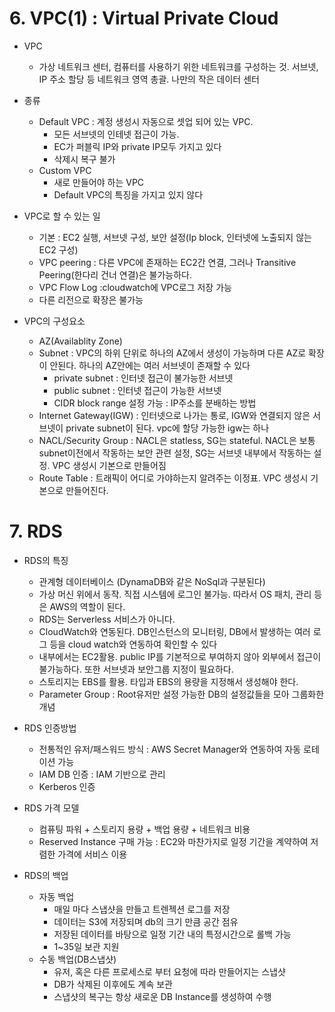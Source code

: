 # 6. VPC(1) : Virtual Private Cloud
* VPC
    * 가상 네트워크 센터, 컴퓨터를 사용하기 위한 네트워크를 구성하는 것. 서브넷, IP 주소 할당 등 네트워크 영역 총괄. 나만의 작은 데이터 센터
* 종류
    * Default VPC : 계정 생성시 자동으로 셋업 되어 있는 VPC. 
        * 모든 서브넷의 인테넷 접근이 가능. 
        * EC가 퍼블릭 IP와 private IP모두 가지고 있다
        * 삭제시 복구 불가
    * Custom VPC
        * 새로 만들어야 하는 VPC
        * Default VPC의 특징을 가지고 있지 않다
        
* VPC로 할 수 있는 일
    * 기본 : EC2 실행, 서브넷 구성, 보안 설정(Ip block, 인터넷에 노출되지 않는 EC2 구성)
    * VPC peering : 다른 VPC에 존재하는 EC2간 연결, 그러나 Transitive Peering(한다리 건너 연결)은 불가능하다.
    * VPC Flow Log :cloudwatch에 VPC로그 저장 가능
    * 다른 리전으로 확장은 불가능

* VPC의 구성요소
    * AZ(Availablity Zone)
    * Subnet : VPC의 하위 단위로 하나의 AZ에서 생성이 가능하며 다른 AZ로 확장이 안된다. 하나의 AZ안에는 여러 서브넷이 존재할 수 있다
        * private subnet : 인터넷 접근이 불가능한 서브넷
        * public subnet : 인터넷 접근이 가능한 서브넷
        * CIDR block range 설정 가능 : IP주소를 분배하는 방법
    * Internet Gateway(IGW) : 인터넷으로 나가는 통로, IGW와 연결되지 않은 서브넷이 private subnet이 된다. vpc에 할당 가능한 igw는 하나
    * NACL/Security Group : NACL은 statless, SG는 stateful. NACL은 보통 subnet이전에서 작동하는 보안 관련 설정, SG는 서브넷 내부에서 작동하는 설정. VPC 생성시 기본으로 만들어짐
    * Route Table : 트래픽이 어디로 가야하는지 알려주는 이정표. VPC 생성시 기본으로 만들어진다.
    
# 7. RDS
* RDS의 특징
    * 관계형 데이터베이스 (DynamaDB와 같은 NoSql과 구분된다)
    * 가상 머신 위에서 동작. 직접 시스템에 로그인 불가능. 따라서 OS 패치, 관리 등은 AWS의 역할이 된다.
    * RDS는 Serverless 서비스가 아니다.
    * CloudWatch와 연동된다. DB인스턴스의 모니터링, DB에서 발생하는 여러 로그 등을 cloud watch와 연동하여 확인할 수 있다
    * 내부에서는 EC2활용. public IP를 기본적으로 부여하지 않아 외부에서 접근이 불가능하다. 또한 서브넷과 보안그룹 지정이 필요하다. 
    * 스토리지는 EBS를 활용. 타입과 EBS의 용량을 지정해서 생성해야 한다. 
    * Parameter Group : Root유저만 설정 가능한 DB의 설정값들을 모아 그룹화한 개념

* RDS 인증방법
    * 전통적인 유저/패스워드 방식 : AWS Secret Manager와 연동하여 자동 로테이션 가능
    * IAM DB 인증 : IAM 기반으로 관리
    * Kerberos 인증
    
* RDS 가격 모델
    * 컴퓨팅 파워 + 스토리지 용량 + 백업 용량 + 네트워크 비용
    * Reserved Instance 구매 가능 : EC2와 마찬가지로 일정 기간을 계약하여 저렴한 가격에 서비스 이용
    
* RDS의 백업
    * 자동 백업
        * 매일 마다 스냅샷을 만들고 트렌젝션 로그를 저장
        * 데이터는 S3에 저장되며 db의 크기 만큼 공간 점유
        * 저장된 데이터를 바탕으로 일정 기간 내의 특정시간으로 롤백 가능
        * 1~35일 보관 지원
    * 수동 백업(DB스냅샷)
        * 유저, 혹은 다른 프로세스로 부터 요청에 따라 만들어지는 스냅샷
        * DB가 삭제된 이후에도 계속 보관
        * 스냅샷의 복구는 항상 새로운 DB Instance를 생성하여 수행
        
